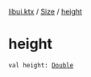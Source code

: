 [libui.ktx](../index.md) / [Size](index.md) / [height](./height.md)

# height

`val height: `[`Double`](https://kotlinlang.org/api/latest/jvm/stdlib/kotlin/-double/index.html)